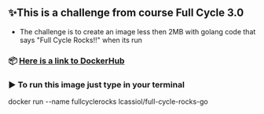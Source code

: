 ## ✨This is a challenge from course Full Cycle 3.0

- The challenge is to create an image less then 2MB with golang code that says "Full Cycle Rocks!!" when its run

### 📦 [Here is a link to DockerHub](https://hub.docker.com/repository/docker/lcassiol/full-cycle-rocks-go/general)

### ▶️ To run this image just type in your terminal
docker run --name fullcyclerocks lcassiol/full-cycle-rocks-go
